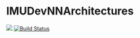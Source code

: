 # IMUDevNNArchitectures

[![][docs-dev-img]][docs-dev-url]
[![Build Status](https://github.com/imu-dev/IMUDevNNArchitectures.jl/actions/workflows/CI.yml/badge.svg?branch=main)](https://github.com/imu-dev/IMUDevNNArchitectures.jl/actions/workflows/CI.yml?query=branch%3Amain)

[docs-dev-img]: https://img.shields.io/badge/docs-dev-blue.svg
[docs-dev-url]: https://imu-dev.github.io/IMUDevNNArchitectures.jl/dev
